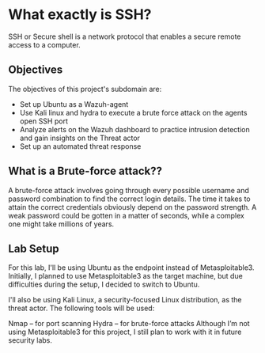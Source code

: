 
# What exactly is SSH?
SSH or Secure shell is a network protocol that enables a secure remote access to a computer.

## Objectives
The objectives of this project's subdomain are:

- Set up Ubuntu as a Wazuh-agent
- Use Kali linux and hydra to execute a brute force attack on the agents open SSH port
- Analyze alerts on the Wazuh dashboard to practice intrusion detection and gain insights on the Threat actor
- Set up an automated threat response

## What is a Brute-force attack??
A brute-force attack involves going through every possible username and password combination to find the correct login details. The time it takes to attain the correct credentials obviously depend on the password strength. A weak password could be gotten in a matter of seconds, while a complex one might take millions of years.

## Lab Setup
For this lab, I'll be using Ubuntu as the endpoint instead of Metasploitable3. Initially, I planned to use Metasploitable3 as the target machine, but due difficulties during the setup, I decided to switch to Ubuntu.

I'll also be using Kali Linux, a security-focused Linux distribution, as the threat actor. The following tools will be used:

Nmap – for port scanning
Hydra – for brute-force attacks
Although I’m not using Metasploitable3 for this project, I still plan to work with it in future security labs.



